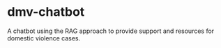 # dmv-chatbot
A chatbot using the RAG approach to provide support and resources for domestic violence cases.
